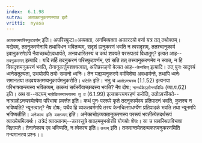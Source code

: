 ```yaml
---
index:  6.1.98
sutra:  अव्यक्तानुकरणस्यात इतौ
vritti:  nyasa
---
```


`अव्यक्तमपरिस्फुटवर्णम्` इति। अपरिस्फुटा=अव्यक्ता, अनभिव्यक्ता अकारदयो वर्णा यत्र तत् तथोक्तम्। यद्येवम्, तदनुकरणेनापि तथाविधन भवितव्यम्, सदृशं ह्यनुकरणं भवति न त्वसदृशम्, ततश्चानुकार्य इवानुकरणेऽपि नैवाच्छब्दोऽवधार्यते, अनवधारितस्य च कथं शक्यते पररूपतवं विधातुम्? इत्यत आह--`तदनुकरणम्` इत्यादि। यदि तर्हि तदनुकरणं परिस्फुटवर्णम्, एवं सति तत् तस्यानुकरणमेव न स्यात्, न हि विसदृशमनुकरणं भवति, तेनानुकर्त्तुमशक्यत्वात्, अतिप्रसङ्गो वेत्यत आह--`केनचित्` इत्यादि। तत् पुनः सादृश्यं ध्वनेसतुल्यता, उभयोरपि तयोः समानो ध्वनिः। तेन यद्यप्यनुकरणे वर्मविशेषा अवधार्यन्ते, तथापि ध्वनेः समानतया तदवयक्तमप्यनुकार्यमनुकरोति। `पटिति` इति। ननु च `अलोऽन्त्यस्य` (1.1.52) इत्यनया परिभाषयान्त्यस्य भवितव्यम्, तत्कथं सर्वस्यैवाच्छब्दस्य भवति? नैष दोषः; `नानर्थकेऽलोन्त्यविधिः` (व्या.प.62) इति। अथ वा--यदयम् `नाम्रेडितस्यान्त्यस्य तु व` (6.1.99) इत्यत्रान्त्यगरहणं करोति, ततोऽवसीयते--नात्रालोऽन्त्यस्येत्येषा परिभाषा प्रवर्त्तत इति। कथं पुनः पररूपे कृते तदनुकार्यस्य प्रतिपादनं भवति, कुतश्च न भविष्यति? न्यूनत्वात्? नैष दोषः; यथैव हि व्यकतवर्ममपि तस्य केनचित्साधर्म्येण प्रतिपादकं भवति तथा न्यूनमपि भविष्यतीति।
`अनेकाच इति वक्तव्यम्` इति। अनेकाचोऽव्यक्तानुकरणस्य पररूपं भवतीत्येतदर्थरूपं व्याख्येयमित्यर्थः। तत्रेदं व्याख्यानम्--उत्तरसूत्रे वाग्रहममुभयोरपि योगयोः शेषः। सा च व्यवस्थितविभाषा विज्ञायते। तेनानेकाच एव भविष्यति, न त्वेकाच इति। `कथम्` इति। तकरान्तमेतदव्यकतमनुकरणमिति मन्यमानस्य प्रश्नः।।

